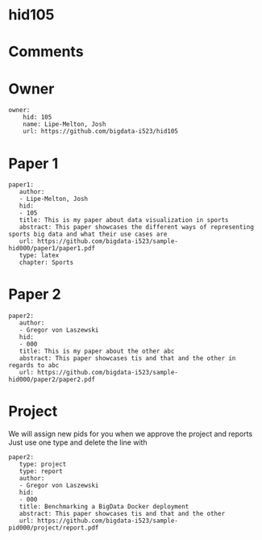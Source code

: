 # hid105
# Comments


# Owner

```
owner:
    hid: 105
    name: Lipe-Melton, Josh
    url: https://github.com/bigdata-i523/hid105
```

# Paper 1

```
paper1:
   author: 
   - Lipe-Melton, Josh
   hid:
   - 105
   title: This is my paper about data visualization in sports
   abstract: This paper showcases the different ways of representing sports big data and what their use cases are
   url: https://github.com/bigdata-i523/sample-hid000/paper1/paper1.pdf
   type: latex
   chapter: Sports
```
   
# Paper 2

```
paper2:
   author: 
   - Gregor von Laszewski
   hid:
   - 000
   title: This is my paper about the other abc
   abstract: This paper showcases tis and that and the other in regards to abc
   url: https://github.com/bigdata-i523/sample-hid000/paper2/paper2.pdf   
```

# Project 

We will assign new pids for you when we approve the project and reports   
Just use one type and delete the line with 

```
paper2:
   type: project
   type: report
   author: 
   - Gregor von Laszewski
   hid:
   - 000
   title: Benchmarking a BigData Docker deployment
   abstract: This paper showcases tis and that and the other 
   url: https://github.com/bigdata-i523/sample-pid000/project/report.pdf
```
   
